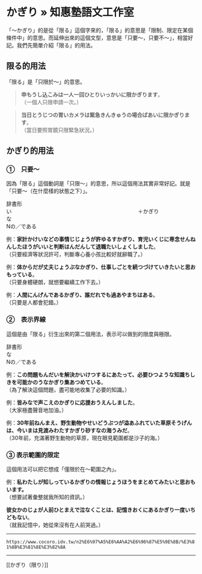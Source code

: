 # かぎり » 知惠塾語文工作室

「～かぎり」的是從「限る」這個字來的，「限る」的意思是「限制、限定在某個條件中」的意思。而延伸出來的這個文型，意思是「只要～，只要不～」，相當好記。我們先簡單介紹「限る」的用法。

## 限る的用法
「限る」是「只限於～」的意思。

>**申もうし込こみは一人一回ひとりいっかいに限かぎります**。  
（一個人只限申請一次。）

>**当日とうじつの胃いカメラは緊急きんきゅうの場合ばあいに限かぎります**。  
（當日要照胃鏡只限緊急狀況。）

## かぎり的用法
### ①　只要～

因為「限る」這個動詞是「只限～」的意思，所以這個用法其實非常好記。就是「只要～（在什麼樣的狀態之下）」。

辞書形  
い　　　　　　　　　　　　　　　　　　　　　　　　＋かぎり  
な  
Nの／である　

例：**家計かけいなどの事情じじょうが許ゆるすかぎり、育児いくじに専念せんねんしたほうがいいと判断はんだんして退職たいしょくしました**。  
（只要經濟等狀況許可，判斷專心養小孩比較好就辭職了。）

例：**体からだが丈夫じょうぶなかぎり、仕事しごとを続つづけていきたいと思おもっている**。  
（只要身體硬朗，就想要繼續工作下去。）

例：**人間にんげんであるかぎり、誰だれでも過あやまちはある**。  
（只要是人都會犯錯。）

### ②　表示界線

這個是由「限る」衍生出來的第二個用法，表示可以做到的限度與極限。

辞書形  
な  
Nの／である　

例：**この問題もんだいを解決かいけつするにあたって、必要ひつような知識ちしきを可能かのうなかぎり集あつめている**。  
（為了解決這個問題，盡可能地收集了必要的知識。）

例：**皆みなで声こえのかぎりに応援おうえんしました**。  
（大家極盡聲音地加油。）

例：**30年前ねんまえ、野生動物やせいどうぶつが溢あふれていた草原そうげんは、今いまは見渡みわたすかぎり砂すなの海うみだ**。  
（30年前，充滿著野生動物的草原，現在眼見範圍都是沙子的海。）

### ③ 表示範圍的限定

這個用法可以把它想成「僅限於在～範圍之內」。

例：**私わたしが知しっているかぎりの情報じょうほうをまとめてみたいと思おもいます。**  
（想要試著彙整就我所知的資訊。）

**彼女かのじょが人前ひとまえで泣なくことは、記憶きおくにあるかぎり一度いちどもない**。  
（就我記憶中，她從來沒有在人前哭過。）

---
`https://www.cocoro.idv.tw/n2%E6%97%A5%E6%AA%A2%E6%96%87%E5%9E%8B/%E3%81%8B%E3%81%8E%E3%82%8A`

---
[[かぎり（限り）]]